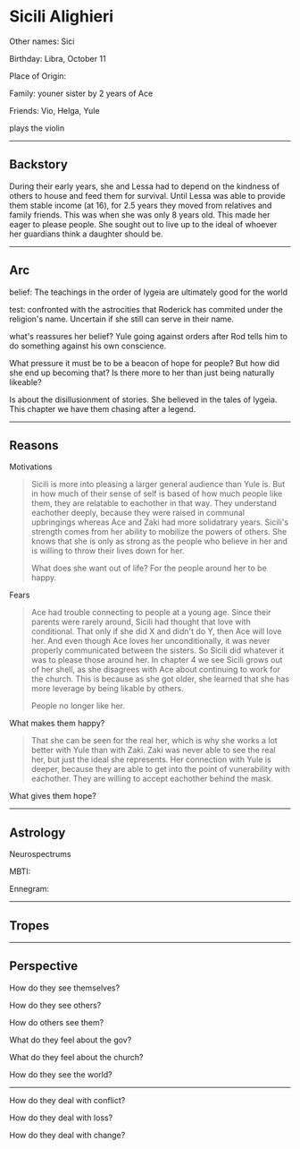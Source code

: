 # Sicili Alighieri

Other names: Sici

Birthday: Libra, October 11

Place of Origin:

Family: youner sister by 2 years of Ace

Friends: Vio, Helga, Yule

plays the violin

---

## Backstory

During their early years, she and Lessa had to depend on the kindness of others to house and feed them for survival. Until Lessa was able to provide them stable income (at 16), for 2.5 years they moved from relatives and family friends. This was when she was only 8 years old. This made her eager to please people. She sought out to live up to the ideal of whoever her guardians think a daughter should be. 

------

## Arc

belief: The teachings in the order of lygeia are ultimately good for the world

test: confronted with the astrocities that Roderick has commited under the religion's name. Uncertain if she still can serve in their name.

what's reassures her belief? Yule going against orders after Rod tells him to do something against his own conscience.

What pressure it must be to be a beacon of hope for people? But how did she end up becoming that? Is there more to her than just being naturally likeable?

Is about the disillusionment of stories.
She believed in the tales of lygeia. This chapter we have them chasing after a legend.

------

## Reasons

Motivations

> Sicili is more into pleasing a larger general audience than Yule is. But in how much of their sense of self is based of how much people like them, they are relatable to eachother in that way. They understand eachother deeply, because they were raised in communal upbringings whereas Ace and Zaki had more solidatrary years.
> Sicili's strength comes from her ability to mobilize the powers of others. She knows that she is only as strong as the people who believe in her and is willing to throw their lives down for her.
>
> What does she want out of life? For the people around her to be happy. 

Fears

> Ace had trouble connecting to people at a young age. Since their parents were rarely around, Sicili had thought that love with conditional. That only if she did X and didn't do Y, then Ace will love her. And even though Ace loves her unconditionally, it was never properly communicated between the sisters. So Sicili did whatever it was to please those around her. In chapter 4 we see Sicili grows out of her shell, as she disagrees with Ace about continuing to work for the church. This is because as she got older, she learned that she has more leverage by being likable by others. 
>
> People no longer like her. 

What makes them happy?

> That she can be seen for the real her, which is why she works a lot better with Yule than with Zaki. Zaki was never able to see the real her, but just the ideal she represents. Her connection with Yule is deeper, because they are able to get into the point of vunerability with eachother. They are willing to accept eachother behind the mask.

What gives them hope?

> 

------

## Astrology

Neurospectrums

> 

MBTI:

Ennegram:

------

## Tropes



------

## Perspective

How do they see themselves?

> 

How do they see others?

> 

How do others see them?

> 

What do they feel about the gov?

> 

What do they feel about the church?

> 

How do they see the world?

> 

------

How do they deal with conflict?

> 

How do they deal with loss?

> 

How do they deal with change?

> 

